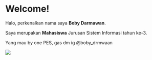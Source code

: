 # Welcome!

Halo, perkenalkan nama saya **Boby Darmawan**.

Saya merupakan **Mahasiswa** Jurusan Sistem Informasi tahun ke-3.

Yang mau by one PES, gas dm ig @boby_drmwaan

[![](https://visitcount.itsvg.in/api?id=bobydarmawan295&label=Profile%20Views&color=0&icon=1&pretty=false)](https://visitcount.itsvg.in)

